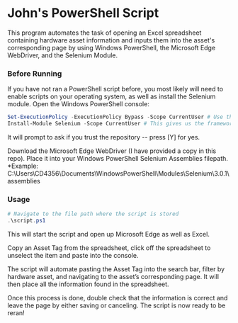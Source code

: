 # John's PowerShell Script
This program automates the task of opening an Excel spreadsheet containing hardware asset information and inputs them into the asset's corresponding page by using Windows PowerShell, the Microsoft Edge WebDriver, and the Selenium Module.

### Before Running
If you have not ran a PowerShell script before, you most likely will need to enable scripts on your operating system, as well as install the Selenium module.
Open the Windows PowerShell console:
```powershell
Set-ExecutionPolicy -ExecutionPolicy Bypass -Scope CurrentUser # Use this if you are restricted by admin privileges.
Install-Module Selenium -Scope CurrentUser # This gives us the framework that allows us to manipulate the web browser.
```
It will prompt to ask if you trust the repository -- press [Y] for yes.

Download the Microsoft Edge WebDriver (I have provided a copy in this repo). Place it into your Windows PowerShell Selenium Assemblies filepath. 
*Example: C:\Users\CD4356\Documents\WindowsPowerShell\Modules\Selenium\3.0.1\assemblies

### Usage
```powershell
# Navigate to the file path where the script is stored
.\script.ps1
```
This will start the script and open up Microsoft Edge as well as Excel.

Copy an Asset Tag from the spreadsheet, click off the spreadsheet to unselect the item and paste into the console.

The script will automate pasting the Asset Tag into the search bar, filter by hardware asset, and navigating to the asset’s corresponding page. It will then place all the information found in the spreadsheet.

Once this process is done, double check that the information is correct and leave the page by either saving or canceling. The script is now ready to be reran!
